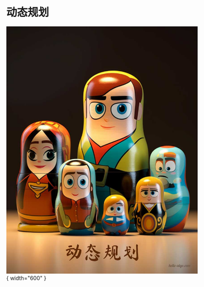 # 动态规划

<div class="center-table" markdown>

![动态规划](../assets/covers/chapter_dynamic_programming.jpg){ width="600" }

</div>

